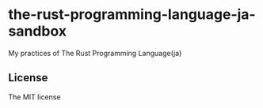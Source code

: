 # the-rust-programming-language-ja-sandbox

My practices of The Rust Programming Language(ja)

## License

The MIT license
